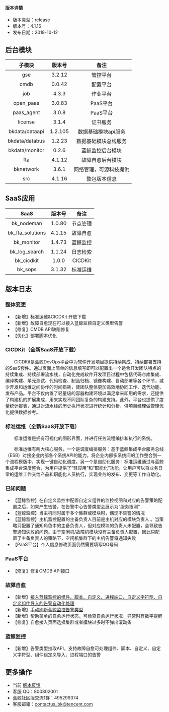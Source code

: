 
#### 版本详情

- 版本类型：release
- 版本号：4.1.16
- 发布日期：2018-10-12


## 后台模块

|     子模块     | 版本号  |          备注          |
|:--------------:|:-------:|:----------------------:|
|      gse       | 3.2.12  |        管控平台        |
|      cmdb      | 0.0.42  |        配置平台        |
|      job       |  4.3.3  |        作业平台        |
|   open_paas    | 3.0.83  |        PaaS平台        |
|   paas_agent   |  3.0.8  |        PaaS平台        |
|    license     |  3.1.4  |        证书服务        |
| bkdata/dataapi | 1.2.105 |  数据基础模块api服务   |
| bkdata/databus | 1.2.23  |  数据基础模块总线服务  |
| bkdata/monitor | 0.2.6 |    蓝鲸监控后台模块    |
|      fta       |  4.1.12  |    故障自愈后台模块    |
|   bknetwork    |  3.6.1  | 网络管理，可源科技提供 |
|      src       | 4.1.16  |      整包版本信息      |

## SaaS应用

|       SaaS       | 版本号 |   备注   |
|:----------------:|:------:|:--------:|
|    bk_nodeman    | 1.0.80 | 节点管理 |
| bk_fta_solutions | 4.1.15 | 故障自愈 |
|    bk_monitor    | 1.4.73| 蓝鲸监控 |
|  bk_log_search   | 1.1.24 | 日志检索 |
|    bk_cicdkit    | 1.0.0  | CICDKit  |
|     bk_sops      | 3.1.32 | 标准运维 |

## 版本日志

### 整体变更

- 【新增】标准运维&CICDKit 开放下载
- 【新增】故障自愈现在可以接入蓝鲸监控自定义类型告警
- 【修复】CMDB API缺陷修复
- 【优化】部署脚本优化

### CICDKit（全新SaaS开放下载）

&#8195;&#8195;CICDKit是蓝鲸DevOps平台中为软件开发项目提供持续集成、持续部署支持的SaaS套件。通过页面上简单的信息填写即可以配置出一个适合开发团队特点的持续集成、持续部署流水线，自动化完成软件开发项目过程中包括代码仓库集成、编译构建、单元测试、代码检查、制品归档、镜像构建、自动部署等各个环节，减少开发和运维之间协作的时间损耗，使团队整体更加高效地协同工作、迭代功能、发布产品。平台不仅内置了轻量级的容器构建环境以满足拿来即用的需求，还提供了构建机的扩展集成，用来实现不同团队复杂的构建支持。此外，平台也提供了度量统计报表，通过对流水线的历史执行状况进行统计和分析，供项目经理做管理优化提供数据参考。

### 标准运维（全新SaaS开放下载）

&#8195;&#8195;标准运维是拥有可视化的图形界面，并进行任务流程编排和执行的系统。

&#8195;&#8195;标准运维有两大核心服务。一个是调度编排服务：基于蓝鲸集成平台服务总线（ESB）对接企业内部各个系统API的能力，将企业内部多系统间的工作整合到一个流程模版中，实现一键自动化调度。另一个是自助化服务：标准运维通过与蓝鲸集成平台深度整合，为用户提供了“轻应用”和“职能化”功能，让用户可以将业务日常的运维工作交给产品和职能化人员执行，实现业务的发布、变更等工作自助化。

### 已知问题

- 【蓝鲸监控】在自定义监控中配置自定义组件的监控视图和对应的告警策略配置之后，如果产生告警，在告警中心告警类型会展示为“服务拨测”
- 【蓝鲸监控】当主机同时属于多个集群或模块时，偶现不告警的情况
- 【蓝鲸监控】主机监控配置的主备负责人目前是主机对应的模块负责人 。当策略只配置了通知角色中的主备负责人，但对应模块的负责人未配置，会导致告警通知失败的问题。由于空闲机/故障机模块没有主备负责人配置，因此只配置了主备负责人的策略下，空闲机集群下的主机告警将通知失败
- 【PaaS平台】个人信息修改页面仍然需要填写QQ号码

### PaaS平台

- 【修复】修复CMDB API接口

### 故障自愈

- 【新增】[接入蓝鲸监控的组件、脚本、自定义、进程端口、自定义字符型、自定义组件导入的告警自动化处理](../蓝鲸监控/快速入门/自定义监控/Custom_Monitor_Auto-recovery.md)
- 【新增】[手动刷新蓝鲸监控告警类型](../FTA/Getting_Started/Bkmonitor_Alarm_processing_automation.md)
- 【新增】[帮助菜单的自愈运行状态，可检查自愈运行状况，异常时有数字提醒](../蓝鲸监控/产品功能/Component_Monitor_desc.md)
- 【修复】自愈接入页面选择集群或者模块过多时不弹出滚动条

### 蓝鲸监控

- 【新增】告警类型拉取API，支持故障自愈可处理组件、脚本、自定义、自定义字符型、组件组定义导入、进程端口的告警

## 更多操作

- 当前 [版本反馈](http://bk.tencent.com/s-mart/community)
- 客服 QQ：800802001
- 蓝鲸社区版交流1群：495299374
- 客服邮箱：contactus_bk@tencent.com
